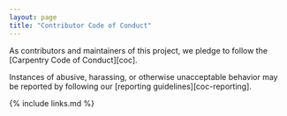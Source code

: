 ```yaml
---
layout: page
title: "Contributor Code of Conduct"
---
```

As contributors and maintainers of this project,
we pledge to follow the [Carpentry Code of Conduct][coc].

Instances of abusive, harassing, or otherwise unacceptable behavior
may be reported by following our [reporting guidelines][coc-reporting].

{% include links.md %}

